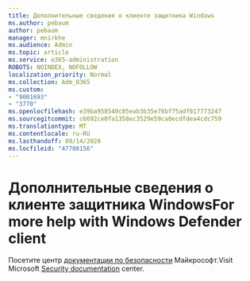```yaml
---
title: Дополнительные сведения о клиенте защитника Windows
ms.author: pebaum
author: pebaum
manager: mnirkhe
ms.audience: Admin
ms.topic: article
ms.service: o365-administration
ROBOTS: NOINDEX, NOFOLLOW
localization_priority: Normal
ms.collection: Adm_O365
ms.custom:
- "9001693"
- "3770"
ms.openlocfilehash: e39ba958540c85eab3b35e78bf75adf017773247
ms.sourcegitcommit: c6692ce0fa1358ec3529e59ca0ecdfdea4cdc759
ms.translationtype: MT
ms.contentlocale: ru-RU
ms.lasthandoff: 09/14/2020
ms.locfileid: "47708156"
---
```

# <a name="for-more-help-with-windows-defender-client"></a><span data-ttu-id="bb7bb-102">Дополнительные сведения о клиенте защитника Windows</span><span class="sxs-lookup"><span data-stu-id="bb7bb-102">For more help with Windows Defender client</span></span>

<span data-ttu-id="bb7bb-103">Посетите центр [документации по безопасности](https://docs.microsoft.com/security/#pivot=products&panel=products1) Майкрософт.</span><span class="sxs-lookup"><span data-stu-id="bb7bb-103">Visit Microsoft [Security documentation](https://docs.microsoft.com/security/#pivot=products&panel=products1) center.</span></span>